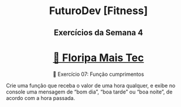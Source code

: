 <h1 align="center"> FuturoDev [Fitness] </h1>

<h2 align="center"> Exercícios da Semana 4</h2>

<h1 align="center">
    <a href="https://floripamaistec.pmf.sc.gov.br/">🔗 Floripa Mais Tec</a>
</h1>
<p align="center">🚀 Exercício 07:  Função cumprimentos</p>

<p>Crie uma função que receba o valor de uma hora qualquer, e exibe no console uma mensagem de “bom dia”, “boa tarde” ou “boa noite”, de acordo com a hora passada.</p>

